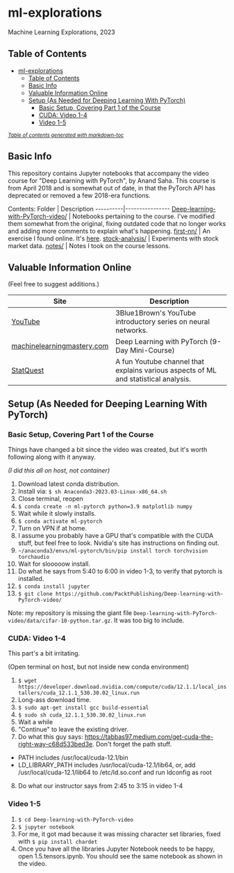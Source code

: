 # ml-explorations
Machine Learning Explorations, 2023

## Table of Contents

- [ml-explorations](#ml-explorations)
  * [Table of Contents](#table-of-contents)
  * [Basic Info](#basic-info)
  * [Valuable Information Online](#valuable-information-online)
  * [Setup (As Needed for Deeping Learning With PyTorch)](#setup--as-needed-for-deeping-learning-with-pytorch-)
    + [Basic Setup, Covering Part 1 of the Course](#basic-setup--covering-part-1-of-the-course)
    + [CUDA: Video 1-4](#cuda--video-1-4)
    + [Video 1-5](#video-1-5)

<small><i><a href='http://ecotrust-canada.github.io/markdown-toc/'>Table of contents generated with markdown-toc</a></i></small>


## Basic Info

This repository contains Jupyter notebooks that accompany the video course for "Deep Learning with PyTorch", by Anand Saha. This course is from April 2018 and is somewhat out of date, in that the PyTorch API has deprecated or removed a few 2018-era functions.

Contents:
Folder    | Description
----------|----------------
[Deep-learning-with-PyTorch-video/](./Deep-learning-with-PyTorch-video) | Notebooks pertaining to the course. I've modified them somewhat from the original, fixing outdated code that no longer works and adding more comments to explain what's happening.
[first-nn/](./first-nn) | An exercise I found online. It's [here](https://machinelearningmastery.com/develop-your-first-neural-network-with-pytorch-step-by-step/).
[stock-analysis/](./stock-analysis) | Experiments with stock market data.
[notes/](./notes) | Notes I took on the course lessons.

## Valuable Information Online 

(Feel free to suggest additions.)

| Site                                                                                                           | Description                                                                         |
|----------------------------------------------------------------------------------------------------------------|-------------------------------------------------------------------------------------|
| [YouTube](https://www.youtube.com/watch?v=aircAruvnKk&list=PLZHQObOWTQDNU6R1_67000Dx_ZCJB-3pi)                 | 3Blue1Brown's YouTube introductory series on neural networks.                       |
| [machinelearningmastery.com](https://machinelearningmastery.com/deep-learning-with-pytorch-9-day-mini-course/) | Deep Learning with PyTorch (9-Day Mini-Course)                                      |
| [StatQuest](https://www.youtube.com/@statquest)                                                                | A fun Youtube channel that explains various aspects of ML and statistical analysis. |

## Setup (As Needed for Deeping Learning With PyTorch)

### Basic Setup, Covering Part 1 of the Course
Things have changed a bit since the video was created, but it's worth following along with it anyway.

_(I did this all on host, not container)_

1. Download latest conda distribution.
2. Install via: `$ sh Anaconda3-2023.03-Linux-x86_64.sh`
3. Close terminal, reopen
4. `$ conda create -n ml-pytorch python=3.9 matplotlib numpy`
5. Wait while it slowly installs.
6. `$ conda activate ml-pytorch`
7. Turn on VPN if at home.
8. I assume you probably have a GPU that's compatible with the CUDA stuff, but feel free to look. Nvidia's site has instructions on finding out.
9. `~/anaconda3/envs/ml-pytorch/bin/pip install torch torchvision torchaudio`
10. Wait for slooooow install.
11. Do what he says from 5:40 to 6:00 in video 1-3, to verify that pytorch is installed.
12. `$ conda install jupyter`
13. `$ git clone https://github.com/PacktPublishing/Deep-learning-with-PyTorch-video/`

Note: my repository is missing the giant file `Deep-learning-with-PyTorch-video/data/cifar-10-python.tar.gz`. It was too big to include.

### CUDA: Video 1-4
This part's a bit irritating.

(Open terminal on host, but not inside new conda environment)

1. `$ wget https://developer.download.nvidia.com/compute/cuda/12.1.1/local_installers/cuda_12.1.1_530.30.02_linux.run`
2. Long-ass download time.
3. `$ sudo apt-get install gcc build-essential`
4. `$ sudo sh cuda_12.1.1_530.30.02_linux.run`
5. Wait a while
6. "Continue" to leave the existing driver.
7. Do what this guy says: https://tabbas97.medium.com/get-cuda-the-right-way-c68d533bed3e. Don't forget the path stuff.
 -   PATH includes /usr/local/cuda-12.1/bin
 -   LD_LIBRARY_PATH includes /usr/local/cuda-12.1/lib64, or, add /usr/local/cuda-12.1/lib64 to /etc/ld.so.conf and run ldconfig as root
8. Do what our instructor says from 2:45 to 3:15 in video 1-4

### Video 1-5
1. `$ cd Deep-learning-with-PyTorch-video`
2. `$ jupyter notebook`
3. For me, it got mad because it was missing character set libraries, fixed with `$ pip install chardet`
4. Once you have all the libraries Jupyter Notebook needs to be happy, open 1.5.tensors.ipynb. You should see the same notebook as shown in the video.